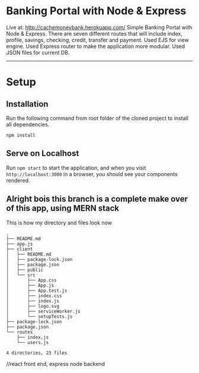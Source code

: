 # Banking Portal with Node & Express

Live at: http://cachemoneybank.herokuapp.com/
Simple Banking Portal with Node & Express. There are seven different routes that will include index, profile, savings, checking, credit, transfer and payment. Used EJS for view engine. Used Express router to make the application more modular. Used JSON files for current DB.

---

# Setup

## Installation

Run the following command from root folder of the cloned project to install all dependencies.

`npm install`

## Serve on Localhost

Run `npm start` to start the application, and when you visit `http://localhost:3000` in a browser, you should see your components rendered.

## Alright bois this branch is a complete make over of this app, using MERN stack

This is how my directory and files look now
```
.
├── README.md
├── app.js
├── client
│   ├── README.md
│   ├── package-lock.json
│   ├── package.json
│   ├── public
│   └── src
│       ├── App.css
│       ├── App.js
│       ├── App.test.js
│       ├── index.css
│       ├── index.js
│       ├── logo.svg
│       ├── serviceWorker.js
│       └── setupTests.js
├── package-lock.json
├── package.json
└── routes
    ├── index.js
    └── users.js

4 directories, 23 files
```
//react front end, express node backend